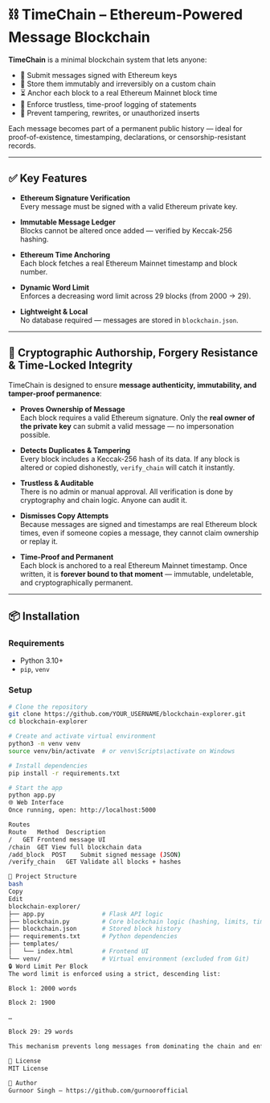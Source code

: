 # ⛓️ TimeChain – Ethereum-Powered Message Blockchain

**TimeChain** is a minimal blockchain system that lets anyone:

- 📝 Submit messages signed with Ethereum keys
- 🔐 Store them immutably and irreversibly on a custom chain
- ⏳ Anchor each block to a real Ethereum Mainnet block time
- 🧾 Enforce trustless, time-proof logging of statements
- 🚫 Prevent tampering, rewrites, or unauthorized inserts

Each message becomes part of a permanent public history — ideal for proof-of-existence, timestamping, declarations, or censorship-resistant records.

---

## ✅ Key Features

- **Ethereum Signature Verification**  
  Every message must be signed with a valid Ethereum private key.

- **Immutable Message Ledger**  
  Blocks cannot be altered once added — verified by Keccak-256 hashing.

- **Ethereum Time Anchoring**  
  Each block fetches a real Ethereum Mainnet timestamp and block number.

- **Dynamic Word Limit**  
  Enforces a decreasing word limit across 29 blocks (from 2000 → 29).

- **Lightweight & Local**  
  No database required — messages are stored in `blockchain.json`.

---

## 🔐 Cryptographic Authorship, Forgery Resistance & Time-Locked Integrity

TimeChain is designed to ensure **message authenticity, immutability, and tamper-proof permanence**:

- **Proves Ownership of Message**  
  Each block requires a valid Ethereum signature. Only the **real owner of the private key** can submit a valid message — no impersonation possible.

- **Detects Duplicates & Tampering**  
  Every block includes a Keccak-256 hash of its data. If any block is altered or copied dishonestly, `verify_chain` will catch it instantly.

- **Trustless & Auditable**  
  There is no admin or manual approval. All verification is done by cryptography and chain logic. Anyone can audit it.

- **Dismisses Copy Attempts**  
  Because messages are signed and timestamps are real Ethereum block times, even if someone copies a message, they cannot claim ownership or replay it.

- **Time-Proof and Permanent**  
  Each block is anchored to a real Ethereum Mainnet timestamp. Once written, it is **forever bound to that moment** — immutable, undeletable, and cryptographically permanent.

---

## 📦 Installation

### Requirements

- Python 3.10+
- `pip`, `venv`

### Setup

```bash
# Clone the repository
git clone https://github.com/YOUR_USERNAME/blockchain-explorer.git
cd blockchain-explorer

# Create and activate virtual environment
python3 -m venv venv
source venv/bin/activate  # or venv\Scripts\activate on Windows

# Install dependencies
pip install -r requirements.txt

# Start the app
python app.py
🌐 Web Interface
Once running, open: http://localhost:5000

Routes
Route	Method	Description
/	GET	Frontend message UI
/chain	GET	View full blockchain data
/add_block	POST	Submit signed message (JSON)
/verify_chain	GET	Validate all blocks + hashes

📁 Project Structure
bash
Copy
Edit
blockchain-explorer/
├── app.py                # Flask API logic
├── blockchain.py         # Core blockchain logic (hashing, limits, timestamp)
├── blockchain.json       # Stored block history
├── requirements.txt      # Python dependencies
├── templates/
│   └── index.html        # Frontend UI
└── venv/                 # Virtual environment (excluded from Git)
🔒 Word Limit Per Block
The word limit is enforced using a strict, descending list:

Block 1: 2000 words

Block 2: 1900

…

Block 29: 29 words

This mechanism prevents long messages from dominating the chain and enforces increasing compression and value per word. Defined in blockchain.py.

📜 License
MIT License

👤 Author
Gurnoor Singh – https://github.com/gurnoorofficial

